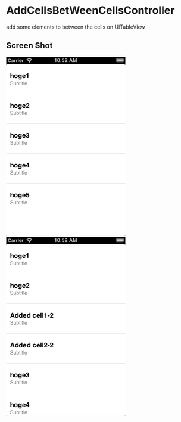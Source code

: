 # AddCellsBetWeenCellsController


add some elements to between the cells on UITableView

## Screen Shot
![ACBC_SS_1.png](https://github.com/daisuke310vvv/AddCellsBetweenCellsController/blob/master/AddCellsBetweenCellsController/ScreenShot/ACBC_SS_1.png)
![ACBC_SS_2.png](https://github.com/daisuke310vvv/AddCellsBetweenCellsController/blob/master/AddCellsBetweenCellsController/ScreenShot/ACBC_SS_2.png)
